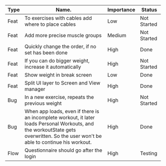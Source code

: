 | Type | Name.                                                  | Importance | Status      |
| ---- | ------------------------------------------------------ | ---------- | ----------- |
| Feat | To exercises with cables add where to place cables     | Low        | Not Started |
| Feat | Add more precise muscle groups                         | Medium     | Not Started |
| Feat | Quickly change the order, if no set has been done      | High       | Done |
| Feat | If you can do bigger weight, increase it automatically | High       | Not Started |
| Feat | Show weight in break screen                            | Low        | Done        |
| Feat | Split UI layer to Screen and View manager              | High       | Done        |
| Bug  | In a new exercise, repeats the previous weight         | High       | Not Started |
| Bug  | When app loads, even if there is an incomplete workout, it later loads Personal Workouts, and the workoutState gets overwritten. So the user won't be able to continue his workout.                                   | High       | Done        |
| Flow | Questionnaire should go after the login                | High       | Testing     |